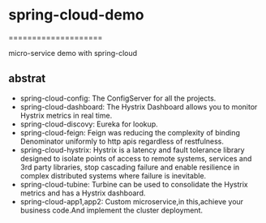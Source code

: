 # spring-cloud-demo
====================

micro-service demo with spring-cloud

abstrat
------------------------

- spring-cloud-config: The ConfigServer for all the projects.
- spring-cloud-dashboard: The Hystrix Dashboard allows you to monitor Hystrix metrics in real time.
- spring-cloud-discovy: Eureka for lookup.
- spring-cloud-feign: Feign was reducing the complexity of binding Denominator uniformly to http apis regardless of restfulness.
- spring-cloud-hystrix: Hystrix is a latency and fault tolerance library designed to isolate points of access to remote systems, services and 3rd party libraries, stop cascading failure and enable resilience in complex distributed systems where failure is inevitable.
- spring-cloud-tubine: Turbine can be used to consolidate the Hystrix metrics and has a Hystrix dashboard.
- spring-cloud-app1,app2: Custom microservice,in this,achieve your business code.And implement the cluster deployment.